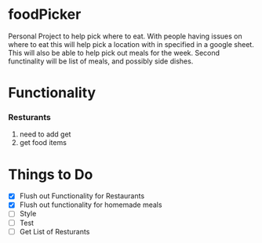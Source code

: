 # foodPicker
Personal Project to help pick where to eat. With people having issues on where to eat this will help pick a location with in specified in a google sheet.
This will also be able to help pick out meals for the week. Second functinality will be list of meals, and possibly side dishes.

# Functionality
### Resturants
1. need to  add get 
2. get food items


# Things to Do

- [x] Flush out Functionality for Restaurants
- [x] Flush out functionality for homemade meals
- [ ] Style
- [ ] Test
- [ ] Get List of Resturants
